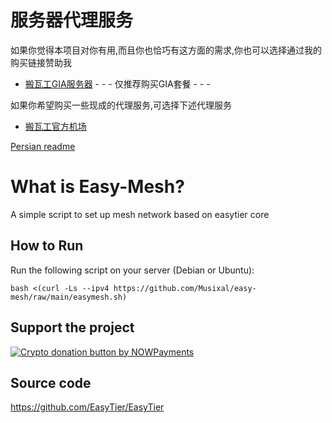 # 服务器代理服务

如果你觉得本项目对你有用,而且你也恰巧有这方面的需求,你也可以选择通过我的购买链接赞助我  
- [搬瓦工GIA服务器](https://bandwagonhost.com/aff.php?aff=41846)  - - - 仅推荐购买GIA套餐 - - -   

如果你希望购买一些现成的代理服务,可选择下述代理服务
- [搬瓦工官方机场](https://justmysocks.net/members/aff.php?aff=16884)  


[Persian readme](https://github.com/Musixal/Easy-Mesh/blob/main/README_FA.md)

# What is Easy-Mesh?
A simple script to set up mesh network based on easytier core

## How to Run

Run the following script on your server (Debian or Ubuntu):
```
bash <(curl -Ls --ipv4 https://github.com/Musixal/easy-mesh/raw/main/easymesh.sh)
```


 ## Support the project
 <a href="https://nowpayments.io/donation?api_key=6Z16MRY-AF14Y8T-J24TXVS-00RDKK7&source=lk_donation&medium=referral" target="_blank">
 <img src="https://nowpayments.io/images/embeds/donation-button-white.svg" alt="Crypto donation button by NOWPayments">
 </a>


## Source code
https://github.com/EasyTier/EasyTier
